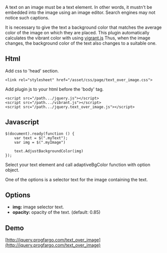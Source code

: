 A text on an image must be a text element. In other words, it mustn't be embedded into the image using an image editor. Search engines may not notice such captions.

It is necessary to give the text a background color that matches the average color of the image on which they are placed. This plugin automatically calculates the vibrant color with using [vigrant.js](https://jariz.github.io/vibrant.js/)
Thus, when the image changes, the background color of the text also changes to a suitable one.

## Html

Add css to 'head' section.

```<link rel="stylesheet" href="/asset/css/page/text_over_image.css">```

Add plugin js to your html before the 'body' tag.

```
<script src="/path.../jquery.js"></script>
<script src="/path.../vibrant.js"></script>
<script src="/path.../jquery.text_over_image.js"></script>
```

## Javascript

```
$(document).ready(function () {
	var text = $(".myText");
	var img = $(".myImage")
	
	text.AdjustBackgroundColor(img)
});
```

Select your text element and call adaptiveBgColor function with option object.

One of the options is a selector text for the image containing the text.

## Options
- **img:** image selector text.
- **opacity:** opacity of the text. (default: 0.85)

## Demo
[http://jquery.progfargo.com/text_over_image](http://jquery.progfargo.com/text_over_image)